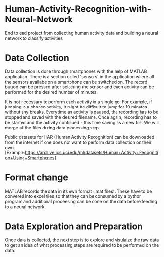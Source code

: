 # Human-Activity-Recognition-with-Neural-Network
End to end project from collecting human activity data and building a neural network to classify activities

# Data Collection
Data collection is done through smartphones with the help of MATLAB application.
There is a section called 'sensors' in the application where all the sensors availabe on a smartphone can be switched on.
The record button can be pressed after selecting the sensor and each activity can be performed for the desired number of minutes.

It is not necessary to perform each activity in a single go. 
For example, if jumping is a chosen activity, it might be difficult to jump for 10 minutes without any breaks.
Everytime an activity is paused, the recording has to be stopped and saved with the desired filename. 
Once again, recording has to be started and the activity continued - this time saving as a new file. 
We will merge all the files during data processing step.

Public datasets for HAR (Human Activity Recognition) can be downloaded from the internet if one does not want to perform data collection on their own.
[Example:https://archive.ics.uci.edu/ml/datasets/Human+Activity+Recognition+Using+Smartphones]

# Format change
MATLAB records the data in its own format (.mat files). 
These have to be convered into excel files so that they can be consumed by a python program and additional proceesing can be done on the data before feeding to a neural network.


# Data Exploration and Preparation
Once data is collected, the next step is to explore and visulaize the raw data to get an idea of what processing steps are required to be performed on the data.
